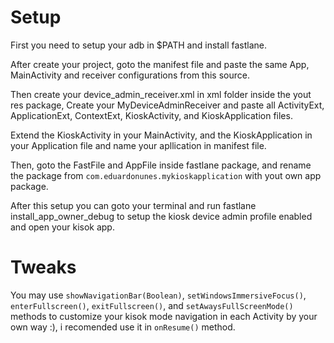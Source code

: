 # Setup
First you need to setup your adb in $PATH and install fastlane.

After create your project, goto the manifest file and paste the same App, MainActivity and receiver configurations from this source.

Then create your device_admin_receiver.xml in xml folder inside the yout res package,
Create your MyDeviceAdminReceiver and paste all ActivityExt, ApplicationExt, ContextExt, KioskActivity, and KioskApplication files.

Extend the KioskActivity in your MainActivity, and the KioskApplication in your Application file and name your apllication in manifest file.

Then, goto the FastFile and AppFile inside fastlane package, and rename the package from `com.eduardonunes.mykioskapplication` with yout own app package.

After this setup you can goto your terminal and run fastlane install_app_owner_debug to setup the kiosk device admin profile enabled and open your kisok app.

# Tweaks
You may use `showNavigationBar(Boolean)`, `setWindowsImmersiveFocus()`, `enterFullscreen()`, `exitFullscreen()`, and `setAwaysFullScreenMode()` methods to customize your kisok mode navigation in each Activity by your own way :), i recomended use it in `onResume()` method.
